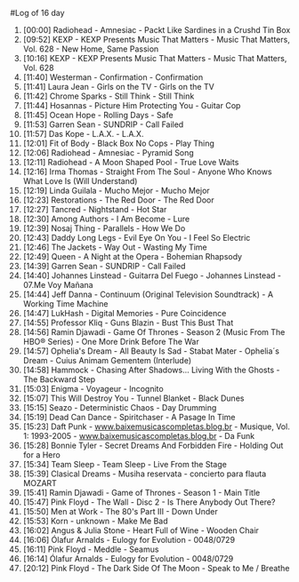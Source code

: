 #Log of 16 day

1. [00:00] Radiohead - Amnesiac - Packt Like Sardines in a Crushd Tin Box
1. [09:52] KEXP - KEXP Presents Music That Matters - Music That Matters, Vol. 628 - New Home, Same Passion
1. [10:16] KEXP - KEXP Presents Music That Matters - Music That Matters, Vol. 628
1. [11:40] Westerman - Confirmation - Confirmation
1. [11:41] Laura Jean - Girls on the TV - Girls on the TV
1. [11:42] Chrome Sparks - Still Think - Still Think
1. [11:44] Hosannas - Picture Him Protecting You - Guitar Cop
1. [11:45] Ocean Hope - Rolling Days - Safe
1. [11:53] Garren Sean - SUNDRIP - Call Failed
1. [11:57] Das Kope - L.A.X. - L.A.X.
1. [12:01] Fit of Body - Black Box No Cops - Play Thing
1. [12:06] Radiohead - Amnesiac - Pyramid Song
1. [12:11] Radiohead - A Moon Shaped Pool - True Love Waits
1. [12:16] Irma Thomas - Straight From The Soul - Anyone Who Knows What Love Is (Will Understand)
1. [12:19] Linda Guilala - Mucho Mejor - Mucho Mejor
1. [12:23] Restorations - The Red Door - The Red Door
1. [12:27] Tancred - Nightstand - Hot Star
1. [12:30] Among Authors - I Am Become - Lure
1. [12:39] Nosaj Thing - Parallels - How We Do
1. [12:43] Daddy Long Legs - Evil Eye On You - I Feel So Electric
1. [12:46] The Jackets - Way Out - Wasting My Time
1. [12:49] Queen - A Night at the Opera - Bohemian Rhapsody
1. [14:39] Garren Sean - SUNDRIP - Call Failed
1. [14:40] Johannes Linstead - Guitarra Del Fuego - Johannes Linstead - 07.Me Voy Mañana
1. [14:44] Jeff Danna - Continuum (Original Television Soundtrack) - A Working Time Machine
1. [14:47] LukHash - Digital Memories - Pure Coincidence
1. [14:55] Professor Kliq - Guns Blazin - Bust This Bust That
1. [14:56] Ramin Djawadi - Game Of Thrones - Season 2 (Music From The HBO® Series) - One More Drink Before The War
1. [14:57] Ophelia's Dream - All Beauty Is Sad - Stabat Mater - Ophelia´s Dream - Cuius Animam Gementem (Interlude)
1. [14:58] Hammock - Chasing After Shadows... Living With the Ghosts - The Backward Step
1. [15:03] Enigma - Voyageur - Incognito
1. [15:07] This Will Destroy You - Tunnel Blanket - Black Dunes
1. [15:15] Seazo - Deterministic Chaos - Day Drumming
1. [15:19] Dead Can Dance - Spiritchaser - A Pasage In Time
1. [15:23] Daft Punk - www.baixemusicascompletas.blog.br - Musique, Vol. 1: 1993-2005 - www.baixemusicascompletas.blog.br - Da Funk
1. [15:28] Bonnie Tyler - Secret Dreams And Forbidden Fire - Holding Out for a Hero
1. [15:34] Team Sleep - Team Sleep - Live From the Stage
1. [15:39] Clasical Dreams - Musiha reservata - concierto para flauta MOZART
1. [15:41] Ramin Djawadi - Game of Thrones - Season 1 - Main Title
1. [15:47] Pink Floyd - The Wall - Disc 2 - Is There Anybody Out There?
1. [15:50] Men at Work - The 80's Part III - Down Under
1. [15:53] Korn - unknown - Make Me Bad
1. [16:02] Angus & Julia Stone - Heart Full of Wine - Wooden Chair
1. [16:06] Ólafur Arnalds - Eulogy for Evolution - 0048/0729
1. [16:11] Pink Floyd - Meddle - Seamus
1. [16:14] Ólafur Arnalds - Eulogy for Evolution - 0048/0729
1. [20:12] Pink Floyd - The Dark Side Of The Moon - Speak to Me / Breathe
